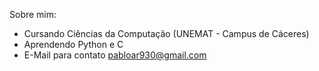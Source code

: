 Sobre mim: 

- Cursando Ciências da Computação (UNEMAT - Campus de Cáceres)
- Aprendendo Python e C
- E-Mail para contato pabloar930@gmail.com
